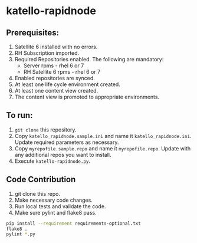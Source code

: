 katello-rapidnode
=================

Prerequisites:
-------------

1. Satellite 6 installed with no errors.
2. RH Subscription imported.
3. Required Repositories enabled. The following are mandatory:
	* Server rpms - rhel 6 or 7
	* RH Satellite 6 rpms - rhel 6 or 7
4. Enabled repositories are synced.
5. At least one life cycle environment created.
6. At least one content view created.
7. The content view is promoted to appropriate environments.


To run:
------

1. `git clone` this repository.
2. Copy `katello_rapidnode.sample.ini` and name it `katello_rapidnode.ini`.
   Update required parameters as necessary.
3. Copy `myrepofile.sample.repo` and name it `myrepofile.repo`.  Update with
   any additional repos you want to install.
4. Execute `katello-rapidnode.py`.


Code Contribution
-----------------

1. git clone this repo.
2. Make necessary code changes.
3. Run local tests and validate the code.
4. Make sure pylint and flake8 pass.

```sh
pip install --requirement requirements-optional.txt
flake8 .
pylint *.py
```

